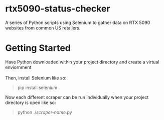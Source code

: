 # rtx5090-status-checker
A series of Python scripts using Selenium to gather data on RTX 5090 websites from common US retailers.

# Getting Started
Have Python downloaded within your project directory and create a virtual enviornment  
<br>
Then, install Selenium like so:  

>pip install selenium

Now each different scraper can be run individually when your project directory is open like so:  

>python ./<em>scraper-name</em>.py
